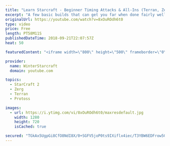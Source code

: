 ```yaml
---
title: "Learn Starcraft - Beginner Timing Attacks & All-Ins (Terran, Zerg & Protoss)"
excerpt: "A few basic builds that can get you far when done fairly well. Also important is how not to overextend and lose everything."
originalUrl: https://youtube.com/watch?v=8xOuROdh6t0
type: video
price: Free
length: PT58M11S
publishedDateTime: 2018-09-21T22:07:57Z
heat: 50

featuredContent: "<iframe width=\"800\" height=\"500\" frameborder=\"0\" src=\"https://www.youtube.com/embed/8xOuROdh6t0\" allow=\"accelerometer; autoplay; encrypted-media; gyroscope; picture-in-picture\" allowfullscreen></iframe>"

provider:
  name: WinterStarcraft
  domain: youtube.com

topics:
  - StarCraft 2
  - Zerg
  - Terran
  - Protoss

images:
  - url: https://i.ytimg.com/vi/8xOuROdh6t0/maxresdefault.jpg
    width: 1280
    height: 720
    isCached: true

secured: "TGkAx5UgpGi8CfO8NdI8X/0+SGFV5joP0ts9IXiflx4iec/T3YBW6EDFrow5GHezO/iBf3kXDhkptcIN4J9SmOeQD+KZ9/exiLC4SfCh2fpDm7AC5/avgaszX2DfXRL1cwYCCg8VJuC8cvWCLmOcSK7bYxYbEb7AU/gtZ3JBNW99uWI13OlZwZC+GLQova61MpcT+xSAPi1ezlKojhq/O023hTmNOEnuv1xNYehz1OWrH2mKw36qFkap/pwBV+BSGnKUua17URsBmkVA6mO4oc7aRZuXnKNMYY7dN9ZKwzee20k2F0PUym8vcaHX6+BfCgX2hsvK+zsRJrhErg6FnAyK7kPWuH0RrbYZGmiT9OD30ehAsISS57YcElUNiWtUMyk231rQ5s7iiuY6Acy6OtlfdFusGlxTvb29tvClcG0=;4mLd/xfcQGAOgEAn3RTFww=="
---
```



